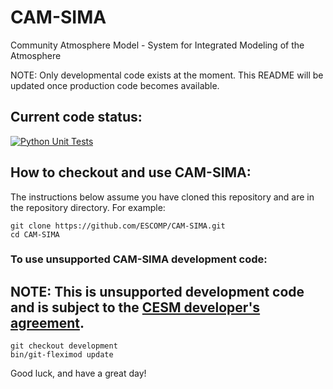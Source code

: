 # CAM-SIMA
Community Atmosphere Model - System for Integrated Modeling of the Atmosphere

NOTE:  Only developmental code exists at the moment.  This README will be updated once production code becomes available.

## Current code status:

[![Python Unit Tests](https://github.com/ESCOMP/CAM-SIMA/actions/workflows/python_unit_tests.yml/badge.svg)](https://github.com/ESCOMP/CAM-SIMA/actions/workflows/python_unit_tests.yml)

## How to checkout and use CAM-SIMA:

The instructions below assume you have cloned this repository and are in the repository directory. For example:
```
git clone https://github.com/ESCOMP/CAM-SIMA.git
cd CAM-SIMA
```

### To use unsupported CAM-SIMA **development** code:

## NOTE: This is **unsupported** development code and is subject to the [CESM developer's agreement](http://www.cgd.ucar.edu/cseg/development-code.html).
```
git checkout development
bin/git-fleximod update
```

Good luck, and have a great day!
